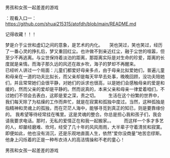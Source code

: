 男孩和女孩一起差差的游戏

：观看入口一：https://github.com/shuai215315/atofdh/blob/main/README.md


记得收藏！！！



梦是介于尘世和虚幻之间的意象，是艺术的内化。　　哭也哭过，笑也笑过，经历了一番心灵的挣扎后，梦又重回红尘。也许做不到亲近红尘，融于尘世的喧嚣，但至少不再逃离。与尘世保持着淡泊的距离，那距离实际是对生命的珍爱，距离的长度就是亲情。而海子那久远的风还在故乡吹，海子的梦却不再醒来。　　　　　　　　
　　已经听人讲过一个局面：儿童们都爱好母亲多点，由于母亲比拟爱她们，普遍儿童和母亲在一道的功夫比拟长，而父亲却是每天早早去处事，晚晚回顾，没功夫陪她们，并且常常她们会很平静，对她们的诉求也很高，以是她们会感触母亲的爱是和缓的，然而父亲的爱却是平静的。然而说真的，本来父亲和母亲一律爱着咱们，不过她们不领会去表白，这即是爱之深，责之切。
　　生活在这个纷繁的世界中，我们每天除了为枯燥的工作而奔忙，就是在寂寞和孤独中度过。当然，这种孤独是指精神和灵魂上的孤独，而在茫茫人海中，能够寻觅到真正的知已，则是要靠缘份的。
我希望等待经常挂在嘴里。这是灵魂的整合。你总是担心我和孩子们，我会请我要求电话。那时，无私的爱情正在和我一起搬家。。
　　而这样一个多才多艺的人，却屡经磨难、坎坷，经受了几十年的风风雨雨，大半辈子守着清贫和寂寞。即便如此，他也没有消沉，还是乐观地直面人生，依然“爱你没商量”地苦恋缪斯。他身上闪烁着的正是一种布衣诗人的高洁情操和不老的童心！







男孩和女孩一起差差的游戏
